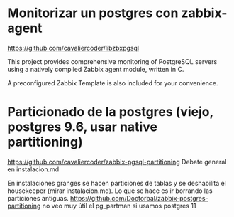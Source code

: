 # Monitorizar un postgres con zabbix-agent
https://github.com/cavaliercoder/libzbxpgsql

This project provides comprehensive monitoring of PostgreSQL servers using a natively compiled Zabbix agent module, written in C.

A preconfigured Zabbix Template is also included for your convenience.


# Particionado de la postgres (viejo, postgres 9.6, usar native partitioning)
https://github.com/cavaliercoder/zabbix-pgsql-partitioning
Debate general en instalacion.md


En instalaciones granges se hacen particiones de tablas y se deshabilita el housekeeper (mirar instalacion.md). Lo que se hace es ir borrando las particiones antiguas.
https://github.com/Doctorbal/zabbix-postgres-partitioning
  no veo muy útil el pg_partman si usamos postgres 11
